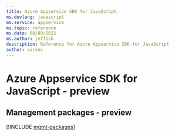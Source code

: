 ```yaml
---
title: Azure Appservice SDK for JavaScript
ms.devlang: javascript
ms.service: appservice
ms.topic: reference
ms.data: 08/09/2022
ms.author: jeffish
description: Reference for Azure Appservice SDK for JavaScript
author: xirzec
---
```

# Azure Appservice SDK for JavaScript - preview

## Management packages - preview
[!INCLUDE [mgmt-packages](appservice-mgmt-index.md)]
